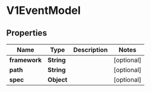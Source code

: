 

# V1EventModel


## Properties

| Name | Type | Description | Notes |
|------------ | ------------- | ------------- | -------------|
|**framework** | **String** |  |  [optional] |
|**path** | **String** |  |  [optional] |
|**spec** | **Object** |  |  [optional] |



